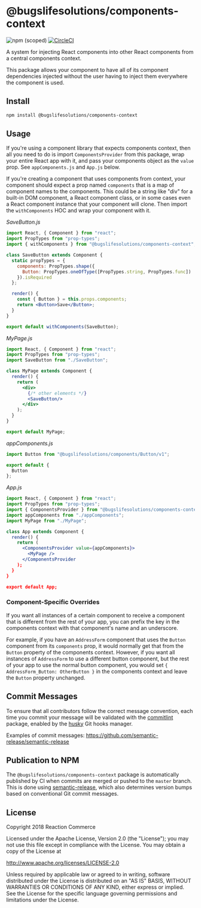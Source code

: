 # @bugslifesolutions/components-context

![npm (scoped)](https://img.shields.io/npm/v/@bugslifesolutions/components-context.svg)
 [![CircleCI](https://circleci.com/gh/bugslifesolutions/components-context.svg?style=svg)](https://circleci.com/gh/bugslifesolutions/components-context)

A system for injecting React components into other React components from a central components context.

This package allows your component to have all of its component dependencies injected without the user having to inject them everywhere the component is used.

## Install

```sh
npm install @bugslifesolutions/components-context
```

## Usage

If you're using a component library that expects components context, then all you need to do is import `ComponentsProvider` from this package, wrap your entire React app with it, and pass your components object as the `value` prop. See `appComponents.js` and `App.js` below.

If you're creating a component that uses components from context, your component should expect a prop named `components` that is a map of component names to the components. This could be a string like "div" for a built-in DOM component, a React component class, or in some cases even a React component instance that your component will clone. Then import the `withComponents` HOC and wrap your component with it.

_SaveButton.js_

```jsx
import React, { Component } from "react";
import PropTypes from "prop-types";
import { withComponents } from "@bugslifesolutions/components-context";

class SaveButton extends Component {
  static propTypes = {
    components: PropTypes.shape({
      Button: PropTypes.oneOfType([PropTypes.string, PropTypes.func])
    }).isRequired
  };

  render() {
    const { Button } = this.props.components;
    return <Button>Save</Button>;
  }
}

export default withComponents(SaveButton);
```

_MyPage.js_

```jsx
import React, { Component } from "react";
import PropTypes from "prop-types";
import SaveButton from "./SaveButton";

class MyPage extends Component {
  render() {
    return (
      <div>
        {/* other elements */}
        <SaveButton/>
      </div>
    );
  }
}

export default MyPage;
```

_appComponents.js_

```js
import Button from "@bugslifesolutions/components/Button/v1";

export default {
  Button
};
```

_App.js_

```jsx
import React, { Component } from "react";
import PropTypes from "prop-types";
import { ComponentsProvider } from "@bugslifesolutions/components-context";
import appComponents from "./appComponents";
import MyPage from "./MyPage";

class App extends Component {
  render() {
    return (
      <ComponentsProvider value={appComponents}>
        <MyPage />
      </ComponentsProvider
    );
  }
}

export default App;
```

### Component-Specific Overrides

If you want all instances of a certain component to receive a component that is different from the rest of your app, you can prefix the key in the components context with that component's name and an underscore.

For example, if you have an `AddressForm` component that uses the `Button` component from its `components` prop, it would normally get that from the `Button` property of the components context. However, if you want all instances of `AddressForm` to use a different button component, but the rest of your app to use the normal button component, you would set `{ AddressForm_Button: OtherButton }` in the components context and leave the `Button` property unchanged.

## Commit Messages

To ensure that all contributors follow the correct message convention, each time you commit your message will be validated with the [commitlint](https://www.npmjs.com/package/@commitlint/cli) package, enabled by the [husky](https://www.npmjs.com/package/husky) Git hooks manager.

Examples of commit messages: https://github.com/semantic-release/semantic-release

## Publication to NPM

The `@bugslifesolutions/components-context` package is automatically published by CI when commits are merged or pushed to the `master` branch. This is done using [semantic-release](https://www.npmjs.com/package/semantic-release), which also determines version bumps based on conventional Git commit messages.

## License

Copyright 2018 Reaction Commerce

Licensed under the Apache License, Version 2.0 (the "License"); you may not use this file except in compliance with the License. You may obtain a copy of the License at

   http://www.apache.org/licenses/LICENSE-2.0

Unless required by applicable law or agreed to in writing, software distributed under the License is distributed on an "AS IS" BASIS, WITHOUT WARRANTIES OR CONDITIONS OF ANY KIND, either express or implied. See the License for the specific language governing permissions and limitations under the License.
